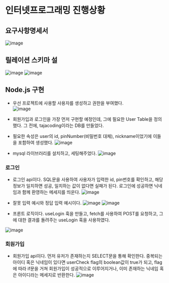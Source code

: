 # 인터넷프로그래밍 진행상황
## 요구사항명세서
![image](https://github.com/ChaeDoll/TIL/assets/108540812/b90e9064-bb77-4c47-aac9-fc58c13f3f90)

## 릴레이션 스키마 설
![image](https://github.com/ChaeDoll/TIL/assets/108540812/179f07cc-d2cf-4852-a8f7-d678963d11d5)
![image](https://github.com/ChaeDoll/TIL/assets/108540812/438a684a-e413-483d-aaf3-26904bfb5b5f)

## Node.js 구현
- 우선 프로젝트에 사용할 사용자를 생성하고 권한을 부여했다.  
![image](https://github.com/ChaeDoll/TIL/assets/108540812/5525475b-8b18-4b79-88f1-da282bf944f8)

- 회원가입과 로그인을 가장 먼저 구현할 예정인데, 그에 필요한 User Table을 정의했다. 그 전에, tajacoding이라는 DB를 만들었다.
- 필요한 속성은 user의 id, pinNumber(비밀번호 대체), nickname이었기에 이들을 포함하여 생성했다.
![image](https://github.com/ChaeDoll/TIL/assets/108540812/42bb5787-af96-49e9-af58-b9acef40e1a6)

- mysql 라이브러리를 설치하고, 세팅해주었다.
![image](https://github.com/ChaeDoll/TIL/assets/108540812/9a523293-e2e8-4f7d-bf09-24871695c2db)

### 로그인
- 로그인 api이다. SQL문을 사용하여 사용자가 입력한 id, pin번호를 확인하고, 해당 정보가 일치하면 성공, 일치하는 값이 없다면 실패가 된다. 로그인에 성공하면 닉네임과 함께 환영하는 메세지를 띄운다.
![image](https://github.com/ChaeDoll/TIL/assets/108540812/77f719d3-e416-4d64-b3d7-470e7568ae17)

- 잘못 입력 예시와 정답 입력 예시이다.
![image](https://github.com/ChaeDoll/TIL/assets/108540812/8b60d6c7-7761-4550-a753-9dea2fbf9ccf)
![image](https://github.com/ChaeDoll/TIL/assets/108540812/2d622973-fa37-43a7-9f27-6330dab5bb59)

- 프론트 로직이다. useLogin 훅을 만들고, fetch를 사용하여 POST를 요청하고, 그에 대한 결과를 돌려주는 useLogin 훅을 사용하였다.

![image](https://github.com/ChaeDoll/TIL/assets/108540812/dd4b4bfe-7f05-4a9e-add0-fbab3c3c75a0)


### 회원가입
- 회원가입 api이다. 먼저 유저가 존재하는지 SELECT문을 통해 확인한다. 중복되는 아이디 혹은 닉네임이 있다면 userCheck flag의 boolean값이 true가 되고, flag에 따라 if문을 거쳐 회원가입이 성공적으로 이루어지거나, 이미 존재하는 닉네임 혹은 아이디라는 메세지로 반환한다.
![image](https://github.com/ChaeDoll/TIL/assets/108540812/969e15c6-443a-4324-8ffa-bd5e556a2628)
